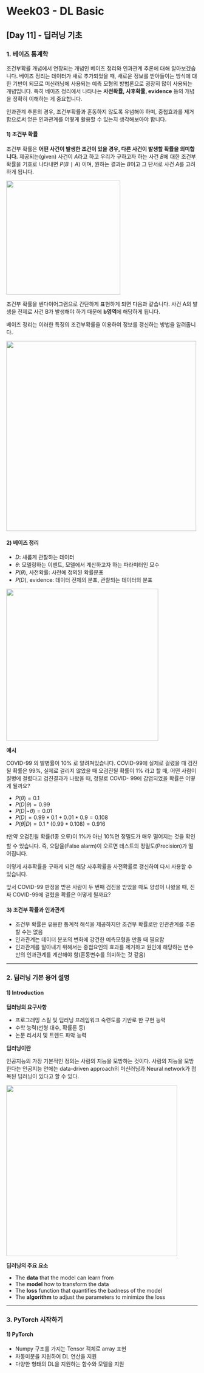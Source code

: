 # Week03 - DL Basic

## [Day 11] - 딥러닝 기초

### 1. 베이즈 통계학

조건부확률 개념에서 연장되는 개념인 베이즈 정리와 인과관계 추론에 대해 알아보겠습니다. 베이즈 정리는 데이터가 새로 추가되었을 때, 새로운 정보를 받아들이는 방식에 대한 기반이 되므로 머신러닝에 사용되는 예측 모형의 방법론으로 굉장히 많이 사용되는 개념입니다. 특히 베이즈 정리에서 나타나는 **사전확률, 사후확률, evidence** 등의 개념을 정확히 이해하는 게 중요헙니다.

인과관계 추론의 경우, 조건부확률과 혼동하지 않도록 유념해야 하며, 중첩효과를 제거함으로써 얻은 인과관계를 어떻게 활용할 수 있는지 생각해보아야 합니다.

#### 1) 조건부 확률

조건부 확률은 **어떤 사건이 발생한 조건이 있을 경우, 다른 사건이 발생할 확률을 의미합니다.**
제공되는(given) 사건이 $A$라고 하고 우리가 구하고자 하는 사건 $B$에 대한 조건부 확률을 기호로 나타내면 $P(B∣A)$ 이며, 원하는 결과는 $B$이고 그 단서로 사건 $A$를 고려하게 됩니다.

<image src = https://user-images.githubusercontent.com/48677363/106228757-5c82e800-622f-11eb-92a9-c7e4eadd6176.png width = 300>

조건부 확률을 벤다이어그램으로 간단하게 표현하게 되면 다음과 같습니다. 사건 A의 발생을 전제로 사건 B가 발생해야 하기 때문에 **b영역**에 해당하게 됩니다.

베이즈 정리는 이러한 특징의 조건부확률을 이용하여 정보를 갱신하는 방법을 알려줍니다.

<image src = https://user-images.githubusercontent.com/48677363/106436065-032cea00-64b7-11eb-8901-abf3c987cf7d.png width = 500>

#### 2) 베이즈 정리

  - $D$: 새롭게 관찰하는 데이터
  - $θ$: 모델링하는 이벤트, 모델에서 계산하고자 하는 파라미터인 모수
  - $P(θ)$, 사전확률: 사전에 정의된 확률분포
  - $P(D)$, evidence: 데이터 전체의 분포, 관찰되는 데이터의 분포

<image src = https://user-images.githubusercontent.com/48677363/106437162-5489a900-64b8-11eb-8b36-b09e65e87260.png width = 400>

**예시**

COVID-99 의 발병률이 10% 로 알려져있습니다. COVID-99에 실제로 걸렸을 때 검진될 확률은 99%, 실제로 걸리지 않았을 때 오검진될 확률이 1% 라고 할 때, 어떤 사람이 질병에 걸렸다고 검진결과가 나왔을 때, 정말로 COVID- 99에 감염되었을 확률은 어떻게 될까요?

  - $P(θ) = 0.1$
  - $P(D|θ) = 0.99$
  - $P(D|¬θ) = 0.01$
  - $P(D) = 0.99 * 0.1 + 0.01 * 0.9 = 0.108$
  - $P(θ|D) = 0.1 * (0.99 * 0.108) = 0.916$

❗️만약 오검진될 확률(1종 오류)이 1%가 아닌 10%면 정밀도가 매우 떨어지는 것을 확인할 수 있습니다. 즉, 오탐율(False alarm)이 오르면 테스트의 정밀도(Precision)가 떨어집니다.

이렇게 사후확률을 구하게 되면 해당 사후확률을 사전확률로 갱신하여 다시 사용할 수 있습니다.

앞서 COVID-99 판정을 받은 사람이 두 번째 검진을 받았을 때도 양성이 나왔을 때, 진짜 COVID-99에 걸렸을 확률은 어떻게 될까요?

#### 3) 조건부 확률과 인과관계

  - 조건부 확률은 유용한 통계적 해석을 제공하지만 조건부 확률로만 인관관계를 추론할 수는 없음
  - 인과관계는 데이터 분포의 변화에 강건한 예측모형을 만들 때 필요함
  - 인과관계를 알아내기 위해서는 중첩요인의 효과를 제거하고 원인에 해당하는 변수만의 인과관계를 계산해야 함(혼동변수를 의미하는 것 같음)

------------

### 2. 딥러닝 기본 용어 설명

#### 1) Introduction

**딥러닝의 요구사항**

  - 프로그래밍 스킬 및 딥러닝 프레임워크 숙련도를 기반로 한 구현 능력
  - 수학 능력(선형 대수, 확률론 등)
  - 논문 리서치 및 트렌드 파악 능력

**딥러닝이란**

인공지능의 가장 기본적인 정의는 사람의 지능을 모방하는 것이다. 사람의 지능을 모방한다는 인공지능 안에는 data-driven approach의 머신러닝과 Neural network가 접목된 딥러닝이 있다고 할 수 있다.

<image src = https://user-images.githubusercontent.com/48677363/106564475-9e35ca80-6570-11eb-8665-7122a807f05c.png width = 450>

**딥러닝의 주요 요소**

  - The **data** that the model can learn from
  - The **model** how to transform the data
  - The **loss** function that quantifies the badness of the model
  - The **algorithm** to adjust the parameters to minimize the loss

---------

### 3. PyTorch 시작하기

#### 1) PyTorch

  - Numpy 구조를 가지는 Tensor 객체로 array 표현
  - 자동미분을 지원하여 DL 연산을 지원
  - 다양한 형태의 DL을 지원하는 함수와 모델을 지원
